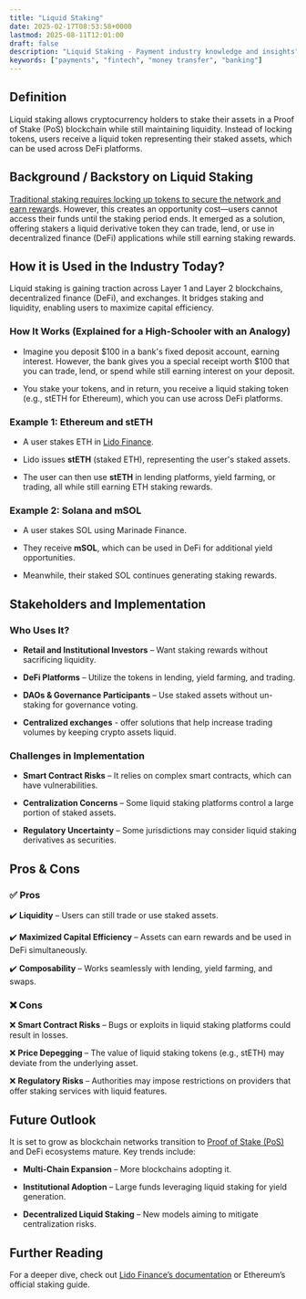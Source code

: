 ```yaml
---
title: "Liquid Staking"
date: 2025-02-17T08:53:58+0000
lastmod: 2025-08-11T12:01:00
draft: false
description: "Liquid Staking - Payment industry knowledge and insights"
keywords: ["payments", "fintech", "money transfer", "banking"]
---
```


## Definition

Liquid staking allows cryptocurrency holders to stake their assets in a Proof of Stake (PoS) blockchain while still maintaining liquidity. Instead of locking tokens, users receive a liquid token representing their staked assets, which can be used across DeFi platforms.

## Background / Backstory on Liquid Staking

[Traditional staking requires locking up tokens to secure the network and earn reward](https://faisalkhanllc.xyz/resources/payments-wiki/s/staking/)s. However, this creates an opportunity cost—users cannot access their funds until the staking period ends. It emerged as a solution, offering stakers a liquid derivative token they can trade, lend, or use in decentralized finance (DeFi) applications while still earning staking rewards.

## How it is Used in the Industry Today?

Liquid staking is gaining traction across Layer 1 and Layer 2 blockchains, decentralized finance (DeFi), and exchanges. It bridges staking and liquidity, enabling users to maximize capital efficiency.

### How It Works (Explained for a High-Schooler with an Analogy)

- Imagine you deposit $100 in a bank's fixed deposit account, earning interest. However, the bank gives you a special receipt worth $100 that you can trade, lend, or spend while still earning interest on your deposit.

- You stake your tokens, and in return, you receive a liquid staking token (e.g., stETH for Ethereum), which you can use across DeFi platforms.

### Example 1: Ethereum and stETH

- A user stakes ETH in [Lido Finance](https://faisalkhan.com/knowledge-center/how-cryptocurrency-works/comprehensive-guide-to-major-cryptocurrencies-and-tokens/what-is-lido-dao-ldo/).

- Lido issues **stETH** (staked ETH), representing the user's staked assets.

- The user can then use **stETH** in lending platforms, yield farming, or trading, all while still earning ETH staking rewards.

### Example 2: Solana and mSOL

- A user stakes SOL using Marinade Finance.

- They receive **mSOL**, which can be used in DeFi for additional yield opportunities.

- Meanwhile, their staked SOL continues generating staking rewards.

## Stakeholders and Implementation

### Who Uses It?

- **Retail and Institutional Investors** – Want staking rewards without sacrificing liquidity.

- **DeFi Platforms** – Utilize the tokens in lending, yield farming, and trading.

- **DAOs & Governance Participants** – Use staked assets without un-staking for governance voting.

- **Centralized exchanges** - offer solutions that help increase trading volumes by keeping crypto assets liquid.

### Challenges in Implementation

- **Smart Contract Risks** – It relies on complex smart contracts, which can have vulnerabilities.

- **Centralization Concerns** – Some liquid staking platforms control a large portion of staked assets.

- **Regulatory Uncertainty** – Some jurisdictions may consider liquid staking derivatives as securities.

## Pros & Cons 

### ✅ **Pros**

✔️ **Liquidity** – Users can still trade or use staked assets.

✔️ **Maximized Capital Efficiency** – Assets can earn rewards and be used in DeFi simultaneously.

✔️ **Composability** – Works seamlessly with lending, yield farming, and swaps.

### ❌ **Cons**

❌ **Smart Contract Risks** – Bugs or exploits in liquid staking platforms could result in losses.

❌ **Price Depegging** – The value of liquid staking tokens (e.g., stETH) may deviate from the underlying asset.

❌ **Regulatory Risks** – Authorities may impose restrictions on providers that offer staking services with liquid features.

## Future Outlook 

It is set to grow as blockchain networks transition to [Proof of Stake (PoS) ](https://faisalkhanllc.xyz/resources/payments-wiki/p/proof-of-stake-pos/)and DeFi ecosystems mature. Key trends include:

- **Multi-Chain Expansion** – More blockchains adopting it.

- **Institutional Adoption** – Large funds leveraging liquid staking for yield generation.

- **Decentralized Liquid Staking** – New models aiming to mitigate centralization risks.

## Further Reading

For a deeper dive, check out [Lido Finance’s documentation](https://lido.fi/) or Ethereum’s official staking guide.